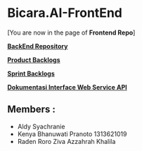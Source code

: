 # Bicara.AI-FrontEnd

[You are now in the page of **Frontend Repo**]

[**BackEnd Repository**](https://github.com/b0ft/Bicara.AI-BackEnd)

[**Product Backlogs**](https://b0ft.notion.site/b0ft/e39a399da64d4735b4841c51a492407a?v=50a7a88d966f40bbb90b0934a7503e08)

[**Sprint Backlogs**](https://b0ft.notion.site/b0ft/c389b2a9568c4419b87fca046d5e9ff3?v=3dc2e43a251145fbbe7866e6d9a54e72)

[**Dokumentasi Interface Web Service API**](https://documenter.getpostman.com/view/19255819/2s8YmSqze2)

## Members :
- Aldy Syachranie
- Kenya Bhanuwati Pranoto 1313621019
- Raden Roro Ziva Azzahrah Khalila
